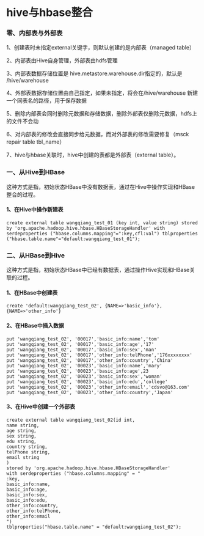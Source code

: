 # hive与hbase整合

### 零、内部表与外部表

1、创建表时未指定external关键字，则默认创建的是内部表（managed table）

2、内部表由Hive自身管理，外部表由hdfs管理

3、内部表数据存储位置是 hive.metastore.warehouse.dir指定的，默认是 /hive/warehouse

4、外部表数据存储位置由自己指定，如果未指定，将会在/hive/warehouse 新建一个同表名的路径，用于保存数据

5、删除内部表会同时删除元数据和存储数据，删除外部表仅删除元数据，hdfs上的文件不会动

6、对内部表的修改会直接同步给元数据，而对外部表的修改需要修复（msck repair table tbl_name）

7、hive与hbase关联时，hive中创建的表都是外部表（external table）。

### 一、从Hive到HBase

这种方式是指，初始状态HBase中没有数据表，通过在Hive中操作实现和HBase整合的过程。

#### 1、在Hive中操作新建表

``` shell
create external table wangqiang_test_01 (key int, value string) stored by 'org.apache.hadoop.hive.hbase.HBaseStorageHandler' with serdeproperties ("hbase.columns.mapping"=":key,cfl:val") tblproperties ("hbase.table.name"="default:wangqiang_test_01");
```

### 二、从HBase到Hive

这种方式是指，初始状态HBase中已经有数据表，通过操作Hive实现和HBase关联的过程。

#### 1、在HBase中创建表

```shell
create 'default:wangqiang_test_02', {NAME=>'basic_info'}, {NAME=>'other_info'}
```

#### 2、在HBase中插入数据

```shell
put 'wangqiang_test_02', '00017','basic_info:name','tom'
put 'wangqiang_test_02', '00017','basic_info:age','17'
put 'wangqiang_test_02', '00017','basic_info:sex','man'
put 'wangqiang_test_02', '00017','other_info:telPhone','176xxxxxxxx'
put 'wangqiang_test_02', '00017','other_info:country','China'
put 'wangqiang_test_02', '00023','basic_info:name','mary'
put 'wangqiang_test_02', '00023','basic_info:age',23
put 'wangqiang_test_02', '00023','basic_info:sex','woman'
put 'wangqiang_test_02', '00023','basic_info:edu','college'
put 'wangqiang_test_02', '00023','other_info:email','cdsvo@163.com'
put 'wangqiang_test_02', '00023','other_info:country','Japan'
```

#### 3、在Hive中创建一个外部表

```shell
create external table wangqiang_test_02(id int,
name string,
age string,
sex string,
edu string,
country string,
telPhone string,  
email string
)
stored by 'org.apache.hadoop.hive.hbase.HBaseStorageHandler'
with serdeproperties ("hbase.columns.mapping" = "
:key,
basic_info:name,
basic_info:age,
basic_info:sex,
basic_info:edu,
other_info:country,
other_info:telPhone,
other_info:email
")
tblproperties("hbase.table.name" = "default:wangqiang_test_02");
```